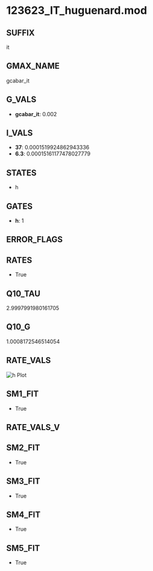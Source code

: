 # 123623_IT_huguenard.mod

## SUFFIX

it

## GMAX_NAME

gcabar_it

## G_VALS

- **gcabar_it**: 0.002

## I_VALS

- **37**: 0.0001519924862943336
- **6.3**: 0.00015161177478027779

## STATES

- h

## GATES

- **h**: 1

## ERROR_FLAGS


## RATES

- True

## Q10_TAU

2.9997991980161705

## Q10_G

1.0008172546514054

## RATE_VALS

![h Plot](/Users/pbozelos/Dropbox/icg-Chai-Panos/supermodels/output_markdown_files/Ca/123623_IT_huguenard.mod/images/h.png)

## SM1_FIT

- True

## RATE_VALS_V

## SM2_FIT

- True

## SM3_FIT

- True

## SM4_FIT

- True

## SM5_FIT

- True

